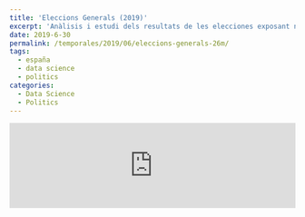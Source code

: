 ```yaml
---
title: 'Eleccions Generals (2019)'
excerpt: 'Anàlisis i estudi dels resultats de les elecciones exposant noves eines d`anàlisis.'
date: 2019-6-30
permalink: /temporales/2019/06/eleccions-generals-26m/
tags:
  - españa
  - data science
  - politics
categories:
  - Data Science
  - Politics
---
```



<iframe class="generales-mapa-iframe"
style="border: 0px;"
src="https://lab.eldiario.es/estaticos/secciones-censales-28A/mapbox-censales-28a-final-v4.html"
scrolling="no"
allowfullscreen="true"
width="100%"
height=auto>
</iframe>

